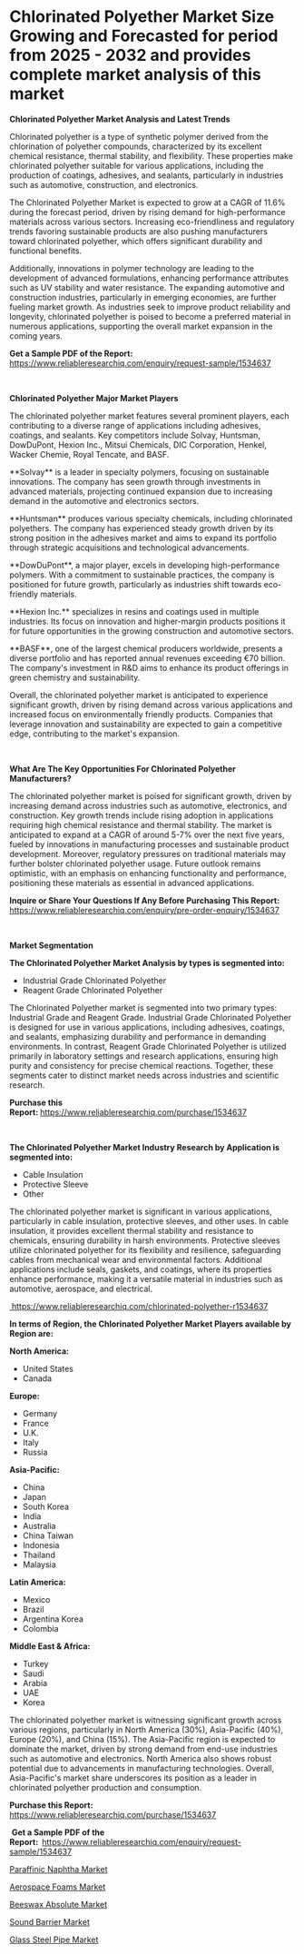 <p><h1>Chlorinated Polyether Market Size Growing and Forecasted for period from 2025 - 2032 and provides complete market analysis of this market</h1></p><p><strong>Chlorinated Polyether Market Analysis and Latest Trends</strong></p>
<p><p>Chlorinated polyether is a type of synthetic polymer derived from the chlorination of polyether compounds, characterized by its excellent chemical resistance, thermal stability, and flexibility. These properties make chlorinated polyether suitable for various applications, including the production of coatings, adhesives, and sealants, particularly in industries such as automotive, construction, and electronics.</p><p>The Chlorinated Polyether Market is expected to grow at a CAGR of 11.6% during the forecast period, driven by rising demand for high-performance materials across various sectors. Increasing eco-friendliness and regulatory trends favoring sustainable products are also pushing manufacturers toward chlorinated polyether, which offers significant durability and functional benefits. </p><p>Additionally, innovations in polymer technology are leading to the development of advanced formulations, enhancing performance attributes such as UV stability and water resistance. The expanding automotive and construction industries, particularly in emerging economies, are further fueling market growth. As industries seek to improve product reliability and longevity, chlorinated polyether is poised to become a preferred material in numerous applications, supporting the overall market expansion in the coming years.</p></p>
<p><strong>Get a Sample PDF of the Report:&nbsp;</strong> <a href="https://www.reliableresearchiq.com/enquiry/request-sample/1534637?utm_campaign=1906&utm_medium=2&utm_source=Github&utm_content=ia&utm_term=31032025&utm_id=chlorinated-polyether">https://www.reliableresearchiq.com/enquiry/request-sample/1534637</a></p>
<p>&nbsp;</p>
<p><strong>Chlorinated Polyether Major Market Players</strong></p>
<p><p>The chlorinated polyether market features several prominent players, each contributing to a diverse range of applications including adhesives, coatings, and sealants. Key competitors include Solvay, Huntsman, DowDuPont, Hexion Inc., Mitsui Chemicals, DIC Corporation, Henkel, Wacker Chemie, Royal Tencate, and BASF.</p><p>**Solvay** is a leader in specialty polymers, focusing on sustainable innovations. The company has seen growth through investments in advanced materials, projecting continued expansion due to increasing demand in the automotive and electronics sectors.</p><p>**Huntsman** produces various specialty chemicals, including chlorinated polyethers. The company has experienced steady growth driven by its strong position in the adhesives market and aims to expand its portfolio through strategic acquisitions and technological advancements.</p><p>**DowDuPont**, a major player, excels in developing high-performance polymers. With a commitment to sustainable practices, the company is positioned for future growth, particularly as industries shift towards eco-friendly materials.</p><p>**Hexion Inc.** specializes in resins and coatings used in multiple industries. Its focus on innovation and higher-margin products positions it for future opportunities in the growing construction and automotive sectors.</p><p>**BASF**, one of the largest chemical producers worldwide, presents a diverse portfolio and has reported annual revenues exceeding €70 billion. The company's investment in R&D aims to enhance its product offerings in green chemistry and sustainability.</p><p>Overall, the chlorinated polyether market is anticipated to experience significant growth, driven by rising demand across various applications and increased focus on environmentally friendly products. Companies that leverage innovation and sustainability are expected to gain a competitive edge, contributing to the market's expansion.</p></p>
<p>&nbsp;</p>
<p><strong>What Are The Key Opportunities For Chlorinated Polyether Manufacturers?</strong></p>
<p><p>The chlorinated polyether market is poised for significant growth, driven by increasing demand across industries such as automotive, electronics, and construction. Key growth trends include rising adoption in applications requiring high chemical resistance and thermal stability. The market is anticipated to expand at a CAGR of around 5-7% over the next five years, fueled by innovations in manufacturing processes and sustainable product development. Moreover, regulatory pressures on traditional materials may further bolster chlorinated polyether usage. Future outlook remains optimistic, with an emphasis on enhancing functionality and performance, positioning these materials as essential in advanced applications.</p></p>
<p><strong>Inquire or Share Your Questions If Any Before Purchasing This Report:</strong> <a href="https://www.reliableresearchiq.com/enquiry/pre-order-enquiry/1534637?utm_campaign=1906&utm_medium=2&utm_source=Github&utm_content=ia&utm_term=31032025&utm_id=chlorinated-polyether">https://www.reliableresearchiq.com/enquiry/pre-order-enquiry/1534637</a></p>
<p>&nbsp;</p>
<p><strong>Market Segmentation</strong></p>
<p><strong>The Chlorinated Polyether Market Analysis by types is segmented into:</strong></p>
<p><ul><li>Industrial Grade Chlorinated Polyether</li><li>Reagent Grade Chlorinated Polyether</li></ul></p>
<p><p>The Chlorinated Polyether market is segmented into two primary types: Industrial Grade and Reagent Grade. Industrial Grade Chlorinated Polyether is designed for use in various applications, including adhesives, coatings, and sealants, emphasizing durability and performance in demanding environments. In contrast, Reagent Grade Chlorinated Polyether is utilized primarily in laboratory settings and research applications, ensuring high purity and consistency for precise chemical reactions. Together, these segments cater to distinct market needs across industries and scientific research.</p></p>
<p><strong>Purchase this Report:&nbsp;</strong><a href="https://www.reliableresearchiq.com/purchase/1534637?utm_campaign=1906&utm_medium=2&utm_source=Github&utm_content=ia&utm_term=31032025&utm_id=chlorinated-polyether">https://www.reliableresearchiq.com/purchase/1534637</a></p>
<p>&nbsp;</p>
<p><strong>The Chlorinated Polyether Market Industry Research by Application is segmented into:</strong></p>
<p><ul><li>Cable Insulation</li><li>Protective Sleeve</li><li>Other</li></ul></p>
<p><p>The chlorinated polyether market is significant in various applications, particularly in cable insulation, protective sleeves, and other uses. In cable insulation, it provides excellent thermal stability and resistance to chemicals, ensuring durability in harsh environments. Protective sleeves utilize chlorinated polyether for its flexibility and resilience, safeguarding cables from mechanical wear and environmental factors. Additional applications include seals, gaskets, and coatings, where its properties enhance performance, making it a versatile material in industries such as automotive, aerospace, and electrical.</p></p>
<p><a href="https://www.reliableresearchiq.com/chlorinated-polyether-r1534637?utm_campaign=1906&utm_medium=2&utm_source=Github&utm_content=ia&utm_term=31032025&utm_id=chlorinated-polyether">&nbsp;https://www.reliableresearchiq.com/chlorinated-polyether-r1534637</a></p>
<p><strong>In terms of Region, the Chlorinated Polyether Market Players available by Region are:</strong></p>
<p>
    <p> <strong> North America: </strong>
        <ul>
            <li>United States</li>
            <li>Canada</li>
        </ul>
        </p> 
    <p> <strong> Europe: </strong>
        <ul>
            <li>Germany</li>
            <li>France</li>
            <li>U.K.</li>
            <li>Italy</li>
            <li>Russia</li>
        </ul>
        </p> 
    <p> <strong> Asia-Pacific: </strong>
        <ul>
            <li>China</li>
            <li>Japan</li>
            <li>South Korea</li>
            <li>India</li>
            <li>Australia</li>
            <li>China Taiwan</li>
            <li>Indonesia</li>
            <li>Thailand</li>
            <li>Malaysia</li>
        </ul>
        </p> 
    <p> <strong> Latin America: </strong>
        <ul>
            <li>Mexico</li>
            <li>Brazil</li>
            <li>Argentina Korea</li>
            <li>Colombia</li>
        </ul>
        </p> 
    <p> <strong> Middle East & Africa: </strong>
        <ul>
            <li>Turkey</li>
            <li>Saudi</li>
            <li>Arabia</li>
            <li>UAE</li>
            <li>Korea</li>
        </ul>
    </p>
    </p>
<p><p>The chlorinated polyether market is witnessing significant growth across various regions, particularly in North America (30%), Asia-Pacific (40%), Europe (20%), and China (15%). The Asia-Pacific region is expected to dominate the market, driven by strong demand from end-use industries such as automotive and electronics. North America also shows robust potential due to advancements in manufacturing technologies. Overall, Asia-Pacific's market share underscores its position as a leader in chlorinated polyether production and consumption.</p></p>
<p><strong>Purchase this Report: </strong><a href="https://www.reliableresearchiq.com/purchase/1534637?utm_campaign=1906&utm_medium=2&utm_source=Github&utm_content=ia&utm_term=31032025&utm_id=chlorinated-polyether">https://www.reliableresearchiq.com/purchase/1534637</a></p>
<p>&nbsp;<strong>Get a Sample PDF of the Report:&nbsp;&nbsp;</strong><a href="https://www.reliableresearchiq.com/enquiry/request-sample/1534637?utm_campaign=1906&utm_medium=2&utm_source=Github&utm_content=ia&utm_term=31032025&utm_id=chlorinated-polyether">https://www.reliableresearchiq.com/enquiry/request-sample/1534637</a></p>
<p><strong></strong></p>
<p><p><a href="https://github.com/rakowpleetj1/Market-Research-Report-List-1/blob/main/paraffinic-naphtha-market.md?utm_campaign=1906&utm_medium=2&utm_source=Github&utm_content=ia&utm_term=31032025&utm_id=chlorinated-polyether">Paraffinic Naphtha Market</a></p><p><a href="https://github.com/buenayankobl/Market-Research-Report-List-1/blob/main/aerospace-foams-market.md?utm_campaign=1906&utm_medium=2&utm_source=Github&utm_content=ia&utm_term=31032025&utm_id=chlorinated-polyether">Aerospace Foams Market</a></p><p><a href="https://github.com/laingragle95/Market-Research-Report-List-1/blob/main/beeswax-absolute-market.md?utm_campaign=1906&utm_medium=2&utm_source=Github&utm_content=ia&utm_term=31032025&utm_id=chlorinated-polyether">Beeswax Absolute Market</a></p><p><a href="https://github.com/mcveathuane2/Market-Research-Report-List-1/blob/main/sound-barrier-market.md?utm_campaign=1906&utm_medium=2&utm_source=Github&utm_content=ia&utm_term=31032025&utm_id=chlorinated-polyether">Sound Barrier Market</a></p><p><a href="https://github.com/uripeachrii/Market-Research-Report-List-1/blob/main/glass-steel-pipe-market.md?utm_campaign=1906&utm_medium=2&utm_source=Github&utm_content=ia&utm_term=31032025&utm_id=chlorinated-polyether">Glass Steel Pipe Market</a></p></p>